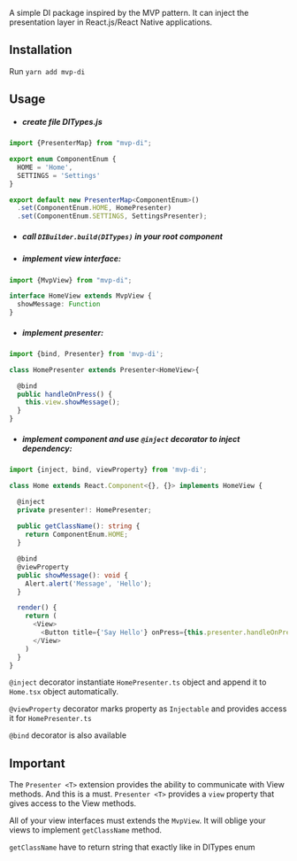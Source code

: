 A simple DI package inspired by the MVP pattern.
It can inject the presentation layer in React.js/React Native applications.

## Installation
Run `yarn add mvp-di`
## Usage

- ##### create file DITypes.js

```typescript
import {PresenterMap} from "mvp-di";

export enum ComponentEnum {
  HOME = 'Home',
  SETTINGS = 'Settings'
}

export default new PresenterMap<ComponentEnum>()
  .set(ComponentEnum.HOME, HomePresenter)
  .set(ComponentEnum.SETTINGS, SettingsPresenter);

```

- ##### call `DIBuilder.build(DITypes)` in your root component

- ##### implement view interface:

```typescript
import {MvpView} from "mvp-di";

interface HomeView extends MvpView {
  showMessage: Function
}
```

- ##### implement presenter:

```typescript
import {bind, Presenter} from 'mvp-di';

class HomePresenter extends Presenter<HomeView>{

  @bind
  public handleOnPress() {
    this.view.showMessage();
  }
}
```

- ##### implement component and use `@inject` decorator to inject dependency:

```typescript
import {inject, bind, viewProperty} from 'mvp-di';

class Home extends React.Component<{}, {}> implements HomeView {

  @inject 
  private presenter!: HomePresenter;
  
  public getClassName(): string {
    return ComponentEnum.HOME;
  }

  @bind
  @viewProperty
  public showMessage(): void {
    Alert.alert('Message', 'Hello');
  }

  render() {
    return (
      <View>
        <Button title={'Say Hello'} onPress={this.presenter.handleOnPress} />
      </View>
    )
  }
}

```

`@inject` decorator instantiate `HomePresenter.ts` 
object and append it to `Home.tsx` object automatically.

`@viewProperty` decorator marks property as `Injectable` 
and provides access it for `HomePresenter.ts`

`@bind` decorator is also available

## Important
The `Presenter <T>` extension provides the ability to communicate with View methods. 
And this is a must. `Presenter <T>` provides a `view` property that gives 
access to the View methods.

All of your view interfaces must extends the `MvpView`. 
It will oblige your views to implement `getClassName` method.

`getClassName` have to return string that exactly like in DITypes enum
